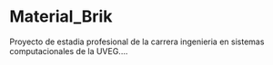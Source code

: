 # Material_Brik
Proyecto de estadia profesional de la carrera ingenieria en sistemas computacionales de la UVEG....
